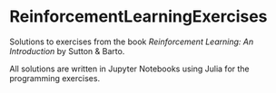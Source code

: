 # ReinforcementLearningExercises

Solutions to exercises from the book *Reinforcement Learning: An Introduction* by Sutton & Barto.

All solutions are written in Jupyter Notebooks using Julia for the programming exercises.
